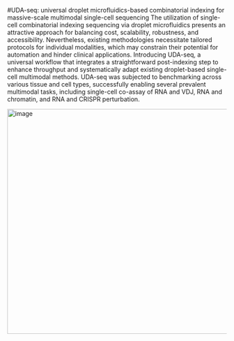 #UDA-seq: universal droplet microfluidics-based combinatorial indexing for massive-scale multimodal single-cell sequencing
The utilization of single-cell combinatorial indexing sequencing via droplet microfluidics presents an attractive approach for balancing cost, scalability, robustness, and accessibility. Nevertheless, existing methodologies necessitate tailored protocols for individual modalities, which may constrain their potential for automation and hinder clinical applications. Introducing UDA-seq, a universal workflow that integrates a straightforward post-indexing step to enhance throughput and systematically adapt existing droplet-based single-cell multimodal methods. UDA-seq was subjected to benchmarking across various tissue and cell types, successfully enabling several prevalent multimodal tasks, including single-cell co-assay of RNA and VDJ, RNA and chromatin, and RNA and CRISPR perturbation. 

<img width="515" alt="image" src="https://github.com/user-attachments/assets/ef334233-cf5f-41f7-aaa4-eae20e6e0160">
